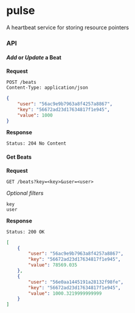 # pulse
A heartbeat service for storing resource pointers

### API

#### *Add* or *Update* a Beat
**Request**
```httph
POST /beats
Content-Type: application/json
```
```json
{
    "user": "56ac9e9b7963a8f4257a8867",
    "key": "56672ad23d17634817f1e945",
    "value": 1000
}
```
**Response**
```httph
Status: 204 No Content
```

#### Get Beats

**Request**
```httph
GET /beats?key=<key>&user=<user>
```
*Optional filters*
```httph
key
user
```
**Response**
```httph
Status: 200 OK
```
```json
[
    {
        "user": "56ac9e9b7963a8f4257a8867",
        "key": "56672ad23d17634817f1e945",
        "value": 78569.035
    },
    {
        "user": "56e0aa1445191a28132f98fe",
        "key": "56672ad23d17634817f1e945",
        "value": 1000.3219999999999
    }
]
```